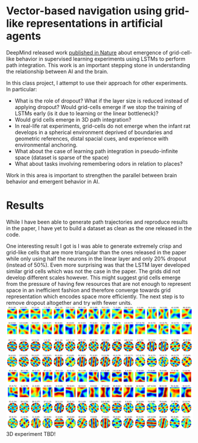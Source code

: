 # Vector-based navigation using grid-like representations in artificial agents

DeepMind released work [published in Nature](https://www.nature.com/articles/s41586-018-0102-6) about emergence of grid-cell-like behavior in supervised learning experiments using LSTMs to perform path integration. This work is an important stepping stone in understanding the relationship between AI and the brain. 

In this class project, I attempt to use their approach for other experiments. In particular:
* What is the role of dropout? What if the layer size is reduced instead of applying dropout? Would grid-cells emerge if we stop the training of LSTMs early (is it due to learning or the linear bottleneck)? 
* Would grid cells emerge in 3D path integration?
* In real-life rat experiments, grid-cells do not emerge when the infant rat develops in a spherical environment deprived of boundaries and geometric references, distal spacial cues, and experience with environmental anchoring. 
* What about the case of learning path integration in pseudo-infinite space (dataset is sparse of the space)
* What about tasks involving remembering odors in relation to places?

Work in this area is important to strengthen the parallel between brain behavior and emergent behavior in AI. 

# Results

While I have been able to generate path trajectories and reproduce results in the paper, I have yet to build a dataset as clean as the one released in the code. 

One interesting result I got is I was able to generate extremely crisp and grid-like cells that are more triangular than the ones released in the paper while only using half the neurons in the linear layer and only 20% dropout (instead of 50%). Even more surprising was that the LSTM layer developed similar grid cells which was not the case in the paper. The grids did not develop different scales however. This might suggest grid cells emerge from the pressure of having few resources that are not enough to represent space in an inefficient fashion and therefore converge towards grid representation which encodes space more efficiently. The next step is to remove dropout altogether and try with fewer units. 
![linear layer 128 unit 20% dropout](https://github.com/salimmj/grid-cells/blob/master/assets/20%25dropout.PNG)
![LSTM layer 128 unit 20% dropout](https://github.com/salimmj/grid-cells/blob/master/assets/lstm20dropout.png)
3D experiment TBD!
